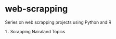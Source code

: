# web-scrapping
Series on web scrapping projects using Python and R

1 . Scrapping Nairaland Topics 
